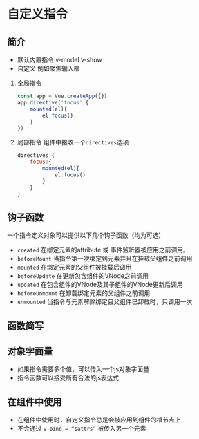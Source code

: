 # 自定义指令

## 简介

+ 默认内置指令 v-model v-show
+ 自定义 例如聚焦输入框

1. 全局指令

   ```js
   const app = Vue.createApp({})
   app.directive('focus',{
       mounted(el){
           el.focus()
       }
   })
   ```

2. 局部指令 组件中接收一个`directives`选项

   ```js
   directives:{
       focus:{
           mounted(el){
               el.focus()
           }
       }
   }
   ```

   

## 钩子函数

一个指令定义对象可以提供以下几个钩子函数（均为可选）

+ `created` 在绑定元素的attribute 或 事件监听器被应用之前调用。
+ `beforeMount`  当指令第一次绑定到元素并且在挂载父组件之前调用
+ `mounted`  在绑定元素的父组件被挂载后调用
+ `beforeUpdate`  在更新包含组件的VNode之前调用
+ `updated`  在包含组件的VNode及其子组件的VNode更新后调用
+ `beforeUnmount`  在卸载绑定元素的父组件之前调用
+ `unmounted`  当指令与元素解除绑定且父组件已卸载时，只调用一次



## 函数简写

## 对象字面量

+ 如果指令需要多个值，可以传入一个js对象字面量
+ 指令函数可以接受所有合法的js表达式



## 在组件中使用

+ 在组件中使用时，自定义指令总是会被应用到组件的根节点上
+ 不会通过 `v-bind = “$attrs”` 被传入另一个元素



